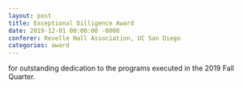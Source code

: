 ```yaml
---
layout: post
title: Exceptional Dilligence Award
date: 2019-12-01 00:00:00 -0000
conferer: Revelle Hall Association, UC San Diego
categories: award
---
```

for outstanding dedication to the programs executed in the 2019 Fall Quarter.